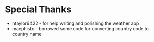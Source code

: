 # Special Thanks
 - ntaylor6422 - for help writing and polishing the weather app
 - maephisto - borrowed some code for converting country code to country name